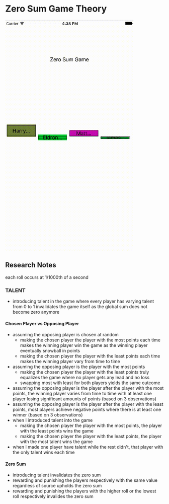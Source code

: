 
# Zero Sum Game Theory

![](assets/zerosum.gif)

## Research Notes

each roll occurs at 1/1000th of a second

### TALENT
* introducing talent in the game where every player has varying talent from 0 to 1 invalidates the game itself as the global sum does not become zero anymore

#### Chosen Player vs Opposing Player
* assuming the opposing player is chosen at random
	* making the chosen player the player with the most points each time makes the winning player win the game as the winning player eventually snowball in points
	* making the chosen player the player with the least points each time makes the winning player vary from time to time
* assuming the opposing player is the player with the most points
	* making the chosen player the player with the least points truly equalizes the game where no player gets any lead and no loss
	* swapping most with least for both players yields the same outcome
* assuming the opposing player is the player after the player with the most points, the winning player varies from time to time with at least one player losing significant amounts of points (based on 3 observations)
* assuming the opposing player is the player after the player with the least points, most players achieve negative points where there is at least one winner (based on 3 observations)
* when I introduced talent into the game 
	* making the chosen player the player with the most points, the player with the least points wins the game
	* making the chosen player the player with the least points, the player with the most talent wins the game
* when I made one player have talent while the rest didn't, that player with the only talent wins each time

#### Zero Sum
* introducing talent invalidates the zero sum
* rewarding and punishing the players respectively with the same value regardless of source upholds the zero sum
* rewarding and punishing the players with the higher roll or the lowest roll respectively invalides the zero sum
